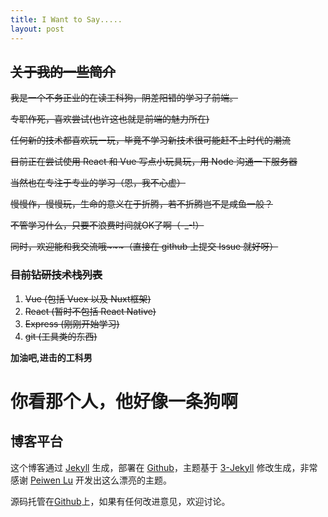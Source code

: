 ```yaml
---
title: I Want to Say.....
layout: post
---
```


## <del>关于我的一些简介

<del>我是一个不务正业的在读工科狗，阴差阳错的学习了前端。

<del>专职作死，喜欢尝试(也许这也就是前端的魅力所在)

<del>任何新的技术都喜欢玩一玩，毕竟不学习新技术很可能赶不上时代的潮流

<del>目前正在尝试使用 React 和 Vue 写点小玩具玩，用 Node 沟通一下服务器

<del>当然也在专注于专业的学习（恩，我不心虚）

<del>慢慢作，慢慢玩，生命的意义在于折腾，若不折腾岂不是咸鱼一般？

<del>不管学习什么，只要不浪费时间就OK了啊（-_-!）

<del>同时，欢迎能和我交流哦~~~（直接在 github 上提交 Issue 就好呀）

### <del>目前钻研技术栈列表
1. <del> Vue (包括 Vuex 以及 Nuxt框架)
2. <del>React (暂时不包括 React Native)
3. <del>Express (刚刚开始学习)
4. <del>git (工具类的东西)

**加油吧,进击的工科男**

# 你看那个人，他好像一条狗啊



## 博客平台

这个博客通过 [Jekyll](http://jekyllrb.com/) 生成，部署在 [Github](https://pages.github.com)，主题基于 [3-Jekyll](https://github.com/P233/3-Jekyll) 修改生成，非常感谢 [Peiwen Lu](https://github.com/P233) 开发出这么漂亮的主题。

源码托管在[Github](https://github.com/raoul1996/raoul1996.github.io)上，如果有任何改进意见，欢迎讨论。
